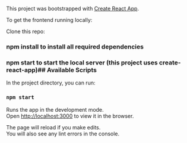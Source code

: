 This project was bootstrapped with [Create React App](https://github.com/facebook/create-react-app).

To get the frontend running locally:

Clone this repo:
### npm install to install all required dependencies
### npm start to start the local server (this project uses create-react-app)## Available Scripts

In the project directory, you can run:

### `npm start`

Runs the app in the development mode.<br />
Open [http://localhost:3000](http://localhost:3000) to view it in the browser.

The page will reload if you make edits.<br />
You will also see any lint errors in the console.

